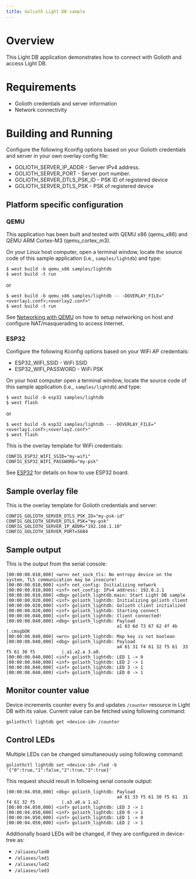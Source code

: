 ```yaml
---
title: Golioth Light DB sample
---
```


# Overview

This Light DB application demonstrates how to connect with Golioth and
access Light DB.

# Requirements

-   Golioth credentials and server information
-   Network connectivity

# Building and Running

Configure the following Kconfig options based on your Golioth
credentials and server in your own overlay config file:

-   GOLIOTH_SERVER_IP_ADDR - Server IPv4 address.
-   GOLIOTH_SERVER_PORT - Server port number.
-   GOLIOTH_SERVER_DTLS_PSK_ID - PSK ID of registered device
-   GOLIOTH_SERVER_DTLS_PSK - PSK of registered device

## Platform specific configuration

### QEMU

This application has been built and tested with QEMU x86 (qemu_x86) and
QEMU ARM Cortex-M3 (qemu_cortex_m3).

On your Linux host computer, open a terminal window, locate the source
code of this sample application (i.e., `samples/lightdb`) and type:

``` {.console}
$ west build -b qemu_x86 samples/lightdb
$ west build -t run
```

or

``` {.console}
$ west build -b qemu_x86 samples/lightdb -- -DOVERLAY_FILE="<overlay1.conf>;<overlay2.conf>"
$ west build -t run
```

See [Networking with
QEMU](https://docs.zephyrproject.org/latest/guides/networking/qemu_setup.html#networking-with-qemu)
on how to setup networking on host and configure NAT/masquerading to
access Internet.

### ESP32

Configure the following Kconfig options based on your WiFi AP
credentials:

-   ESP32_WIFI_SSID - WiFi SSID
-   ESP32_WIFI_PASSWORD - WiFi PSK

On your host computer open a terminal window, locate the source code of
this sample application (i.e., `samples/lightdb`) and type:

``` {.console}
$ west build -b esp32 samples/lightdb
$ west flash
```

or

``` {.console}
$ west build -b esp32 samples/lightdb -- -DOVERLAY_FILE="<overlay1.conf>;<overlay2.conf>"
$ west flash
```

This is the overlay template for WiFi credentials:

``` {.console}
CONFIG_ESP32_WIFI_SSID="my-wifi"
CONFIG_ESP32_WIFI_PASSWORD="my-psk"
```

See
[ESP32](https://docs.zephyrproject.org/latest/boards/xtensa/esp32/doc/index.html)
for details on how to use ESP32 board.

## Sample overlay file

This is the overlay template for Golioth credentials and server:

``` {.console}
CONFIG_GOLIOTH_SERVER_DTLS_PSK_ID="my-psk-id"
CONFIG_GOLIOTH_SERVER_DTLS_PSK="my-psk"
CONFIG_GOLIOTH_SERVER_IP_ADDR="192.168.1.10"
CONFIG_GOLIOTH_SERVER_PORT=5684
```

## Sample output

This is the output from the serial console:

``` {.console}
[00:00:00.010,000] <wrn> net_sock_tls: No entropy device on the system, TLS communication may be insecure!
[00:00:00.010,000] <inf> net_config: Initializing network
[00:00:00.010,000] <inf> net_config: IPv4 address: 192.0.2.1
[00:00:00.010,000] <dbg> golioth_lightdb.main: Start Light DB sample
[00:00:00.020,000] <inf> golioth_lightdb: Initializing golioth client
[00:00:00.020,000] <inf> golioth_lightdb: Golioth client initialized
[00:00:00.020,000] <inf> golioth_lightdb: Starting connect
[00:00:00.040,000] <inf> golioth_lightdb: Client connected!
[00:00:00.040,000] <dbg> golioth_lightdb: Payload
                                          a1 63 6d 73 67 62 4f 4b                          |.cmsgbOK
[00:00:00.040,000] <wrn> golioth_lightdb: Map key is not boolean
[00:00:00.040,000] <dbg> golioth_lightdb: Payload
                                          a4 61 31 f4 61 32 f5 61  33 f5 61 30 f5          |.a1.a2.a 3.a0.
[00:00:00.040,000] <inf> golioth_lightdb: LED 1 -> 0
[00:00:00.040,000] <inf> golioth_lightdb: LED 2 -> 1
[00:00:00.040,000] <inf> golioth_lightdb: LED 3 -> 1
[00:00:00.040,000] <inf> golioth_lightdb: LED 0 -> 1
```

## Monitor counter value

Device increments counter every 5s and updates `/counter` resource in
Light DB with its value. Current value can be fetched using following
command:

``` {.console}
goliothctl lightdb get <device-id> /counter
```

## Control LEDs

Multiple LEDs can be changed simultaneously using following command:

``` {.console}
goliothctl lightdb set <device-id> /led -b '{"0":true,"1":false,"2":true,"3":true}'
```

This request should result in following serial console output:

``` {.console}
[00:00:04.050,000] <dbg> golioth_lightdb: Payload
                                          a4 61 33 f5 61 30 f5 61  31 f4 61 32 f5          |.a3.a0.a 1.a2.
[00:00:04.050,000] <inf> golioth_lightdb: LED 3 -> 1
[00:00:04.050,000] <inf> golioth_lightdb: LED 0 -> 1
[00:00:04.050,000] <inf> golioth_lightdb: LED 1 -> 0
[00:00:04.050,000] <inf> golioth_lightdb: LED 2 -> 1
```

Additionally board LEDs will be changed, if they are configured in
device-tree as:

-   `/aliases/led0`
-   `/aliases/led1`
-   `/aliases/led2`
-   `/aliases/led3`
